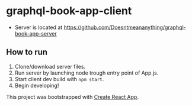 # graphql-book-app-client

- Server is located at https://github.com/Doesntmeananything/graphql-book-app-server

## How to run

1. Clone/download server files.
2. Run server by launching node trough entry point of App.js.
3. Start client dev build with `npm start`.
4. Begin developing!

This project was bootstrapped with [Create React App](https://github.com/facebook/create-react-app).

